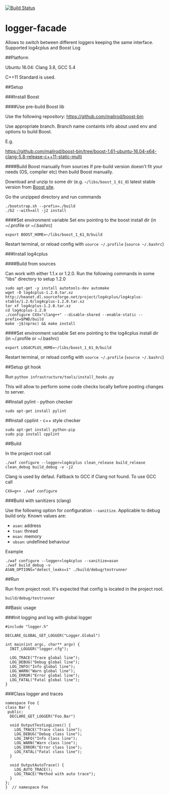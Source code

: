 [![Build Status](https://travis-ci.org/malirod/logger-facade.svg?branch=master)](https://travis-ci.org/malirod/logger-facade)

# logger-facade
Allows to switch between different loggers keeping the same interface. Supported log4cplus and Boost Log

##Platform

Ubuntu 16.04: Clang 3.8, GCC 5.4

C++11 Standard is used.

##Setup

###Install Boost

####Use pre-build Boost lib

Use the following repository: https://github.com/malirod/boost-bin

Use appropriate branch. Branch name containts info about used env and options to build Boost.

E.g.

https://github.com/malirod/boost-bin/tree/boost-1.61-ubuntu-16.04-x64-clang-5.8-release-c++11-static-multi

####Build Boost manually from sources
If pre-build version doesn't fit your needs (OS, compiler etc) then build Boost manually.

Download and unzip to some dir (e.g. `~/libs/boost_1_61_0`) latest stable version from [Boost site](http://www.boost.org/).

Go the unzipped directory and run commands

```
./bootstrap.sh --prefix=./build
./b2 --with=all -j2 install
```

####Set environment variable
Set env pointing to the boost install dir (in ~/.profile or ~/.bashrc)

`export BOOST_HOME=~/libs/boost_1_61_0/build`

Restart terminal, or reload config with `source ~/.profile` (`source ~/.bashrc`)

###Install log4cplus

####Build from sources

Can work with either 1.1.x or 1.2.0. Run the following commands in some "libs" directory to setup 1.2.0

```
sudo apt-get -y install autotools-dev automake
wget -O log4cplus-1.2.0.tar.xz http://heanet.dl.sourceforge.net/project/log4cplus/log4cplus-stable/1.2.0/log4cplus-1.2.0.tar.xz
tar xf log4cplus-1.2.0.tar.xz
cd log4cplus-1.2.0
./configure CXX="clang++" --disable-shared --enable-static --prefix=$PWD/build
make -j$(nproc) && make install
```
####Set environment variable
Set env pointing to the log4cplus install dir (in ~/.profile or ~/.bashrc)

`export LOG4CPLUS_HOME=~/libs/boost_1_61_0/build`

Restart terminal, or reload config with `source ~/.profile` (`source ~/.bashrc`)

##Setup git hook

Run `python infrastructure/tools/install_hooks.py`

This will allow to perform some code checks locally before posting changes to server.

##Install pylint - python checker

`sudo apt-get install pylint`

##Install cpplint - c++ style checker

```
sudo apt-get install python-pip
sudo pip install cpplint
```

##Build

In the project root call

`./waf configure --logger=log4cplus clean_release build_release clean_debug build_debug -v -j2`

Clang is used by defaul. Fallback to GCC if Clang not found. To use GCC call

`CXX=g++ ./waf configure`

###Build with sanitizers (clang)

Use the following option for configuration `--sanitize`. Applicable to debug build only. Known values are:

- `asan`: address
- `tsan`: thread
- `msan`: memory
- `ubsan`: undefined behaviour

Example

```
./waf configure --logger=log4cplus --sanitize=asan
./waf build_debug -v
ASAN_OPTIONS="detect_leaks=1" ./build/debug/testrunner
```

##Run

Run from project root. It's expected that config is located in the project root.

`build/debug/testrunner`

##Basic usage

###Init logging and log with global logger

```
#include "logger.h"

DECLARE_GLOBAL_GET_LOGGER("Logger.Global")

int main(int argc, char** argv) {
  INIT_LOGGER("logger.cfg");

  LOG_TRACE("Trace global line");
  LOG_DEBUG("Debug global line");
  LOG_INFO("Info global line");
  LOG_WARN("Warn global line");
  LOG_ERROR("Error global line");
  LOG_FATAL("Fatal global line");
}
```
###Class logger and traces

```
namespace Foo {
class Bar {
 public:
  DECLARE_GET_LOGGER("Foo.Bar")

  void OutputTestLogLines() {
    LOG_TRACE("Trace class line");
    LOG_DEBUG("Debug class line");
    LOG_INFO("Info class line");
    LOG_WARN("Warn class line");
    LOG_ERROR("Error class line");
    LOG_FATAL("Fatal class line");
  }

  void OutputAutoTrace() {
    LOG_AUTO_TRACE();
    LOG_TRACE("Method with auto trace");
  }
};
}  // namespace Foo
```
